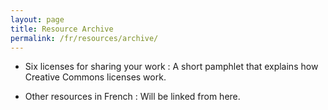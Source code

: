 ```yaml
---
layout: page
title: Resource Archive
permalink: /fr/resources/archive/
---
```


* Six licenses for sharing your work
: A short pamphlet that explains how Creative Commons licenses work.

* Other resources in French
: Will be linked from here.
